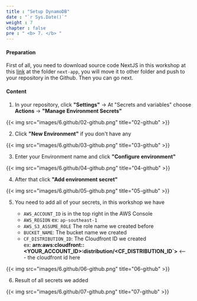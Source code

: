 ```yaml
---
title : "Setup DynamoDB"
date : "`r Sys.Date()`"
weight : 7
chapter : false
pre : " <b> 7. </b> "
---
```


#### Preparation

First of all, you need to download source code NextJS in this workshop at this [link](https://github.com/TsuKpa/001-deploy-static-site-to-s3) at the folder `next-app`, you will move it to other folder and push to your repository in the Github. Then you can go next.

#### Content

1. In your repository, click **"Settings"** -> At "Secrets and variables" choose **Actions** -> **"Manage Environment Secrets"**

{{< img src="images/6.github/02-github.png" title="02-github" >}}

2. Click **"New Environment"** if you don't have any

{{< img src="images/6.github/03-github.png" title="03-github" >}}

3. Enter your Environment name and click **"Configure environment"**

{{< img src="images/6.github/04-github.png" title="04-github" >}}

4. After that click **"Add environment secret"**

{{< img src="images/6.github/05-github.png" title="05-github" >}}

5. You need to add all of your secrets, in this workshop we have

   - `AWS_ACCOUNT_ID` is in the top right in the AWS Console
   - `AWS_REGION` ex: `ap-southeast-1`
   - `AWS_S3_ASSUME_ROLE` The role name we created before
   - `BUCKET_NAME`: The bucket name we created
   - `CF_DISTRIBUTION_ID`: The Cloudfront ID we created \
  ex: **arn:aws:cloudfront::<YOUR_ACCOUNT_ID>:distribution/<CF_DISTRIBUTION_ID`>** <--- the cloudfront id here

{{< img src="images/6.github/06-github.png" title="06-github" >}}

6. Result of all secrets we added

{{< img src="images/6.github/07-github.png" title="07-github" >}}
